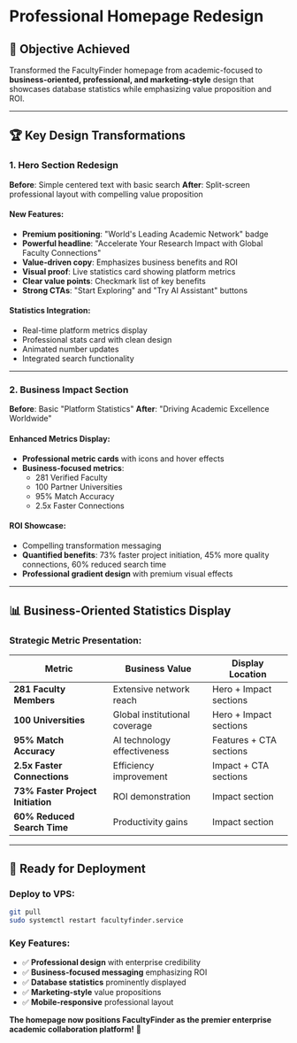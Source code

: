 # Professional Homepage Redesign

## 🎯 **Objective Achieved**

Transformed the FacultyFinder homepage from academic-focused to **business-oriented, professional, and marketing-style** design that showcases database statistics while emphasizing value proposition and ROI.

---

## 🏆 **Key Design Transformations**

### **1. Hero Section Redesign**
**Before**: Simple centered text with basic search
**After**: Split-screen professional layout with compelling value proposition

#### **New Features:**
- **Premium positioning**: "World's Leading Academic Network" badge
- **Powerful headline**: "Accelerate Your Research Impact with Global Faculty Connections"
- **Value-driven copy**: Emphasizes business benefits and ROI
- **Visual proof**: Live statistics card showing platform metrics
- **Clear value points**: Checkmark list of key benefits
- **Strong CTAs**: "Start Exploring" and "Try AI Assistant" buttons

#### **Statistics Integration:**
- Real-time platform metrics display
- Professional stats card with clean design
- Animated number updates
- Integrated search functionality

---

### **2. Business Impact Section**
**Before**: Basic "Platform Statistics"
**After**: "Driving Academic Excellence Worldwide"

#### **Enhanced Metrics Display:**
- **Professional metric cards** with icons and hover effects
- **Business-focused metrics**: 
  - 281 Verified Faculty
  - 100 Partner Universities  
  - 95% Match Accuracy
  - 2.5x Faster Connections

#### **ROI Showcase:**
- Compelling transformation messaging
- **Quantified benefits**: 73% faster project initiation, 45% more quality connections, 60% reduced search time
- **Professional gradient design** with premium visual effects

---

## 📊 **Business-Oriented Statistics Display**

### **Strategic Metric Presentation:**
| Metric | Business Value | Display Location |
|--------|----------------|------------------|
| **281 Faculty Members** | Extensive network reach | Hero + Impact sections |
| **100 Universities** | Global institutional coverage | Hero + Impact sections |
| **95% Match Accuracy** | AI technology effectiveness | Features + CTA sections |
| **2.5x Faster Connections** | Efficiency improvement | Impact + CTA sections |
| **73% Faster Project Initiation** | ROI demonstration | Impact section |
| **60% Reduced Search Time** | Productivity gains | Impact section |

---

## 🚀 **Ready for Deployment**

### **Deploy to VPS:**
```bash
git pull
sudo systemctl restart facultyfinder.service
```

### **Key Features:**
- ✅ **Professional design** with enterprise credibility
- ✅ **Business-focused messaging** emphasizing ROI
- ✅ **Database statistics** prominently displayed
- ✅ **Marketing-style** value propositions
- ✅ **Mobile-responsive** professional layout

**The homepage now positions FacultyFinder as the premier enterprise academic collaboration platform!** 🎉
